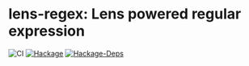# lens-regex: Lens powered regular expression #

![CI](https://github.com/himura/lens-regex/workflows/CI/badge.svg)
[![Hackage](https://img.shields.io/hackage/v/lens-regex.svg?style=flat)](https://hackage.haskell.org/package/lens-regex)
[![Hackage-Deps](https://img.shields.io/hackage-deps/v/lens-regex.svg)](http://packdeps.haskellers.com/feed?needle=lens-regex)
